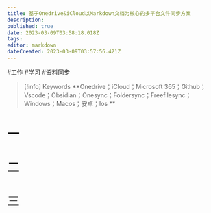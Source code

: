 ```yaml
---
title: 基于Onedrive&iCloud以Markdown文档为核心的多平台文件同步方案
description: 
published: true
date: 2023-03-09T03:58:18.018Z
tags: 
editor: markdown
dateCreated: 2023-03-09T03:57:56.421Z
---
```










#工作 #学习 #资料同步

> [!info] Keywords
> **Onedrive；iCloud；Microsoft 365；Github；Vscode；Obsidian；Onesync；Foldersync；Freefilesync；Windows；Macos；安卓；Ios **






# 一









# 二









# 三


















